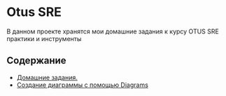 # Otus SRE

В данном проекте хранятся мои домашние задания к курсу OTUS SRE практики и инструменты

## Содержание

* [Домашние задания.](hw.md)
* [Создание диаграммы с помощью Diagrams](diagrams.md)